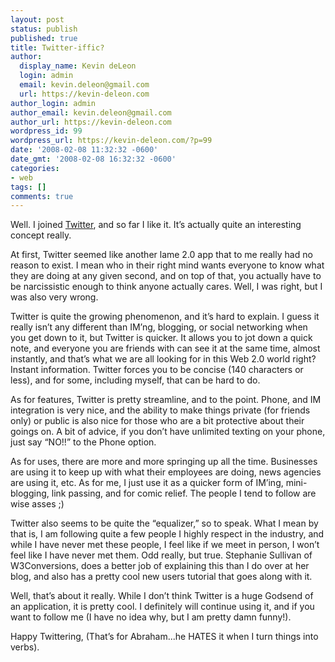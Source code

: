 ```yaml
---
layout: post
status: publish
published: true
title: Twitter-iffic?
author:
  display_name: Kevin deLeon
  login: admin
  email: kevin.deleon@gmail.com
  url: https://kevin-deleon.com
author_login: admin
author_email: kevin.deleon@gmail.com
author_url: https://kevin-deleon.com
wordpress_id: 99
wordpress_url: https://kevin-deleon.com/?p=99
date: '2008-02-08 11:32:32 -0600'
date_gmt: '2008-02-08 16:32:32 -0600'
categories:
- web
tags: []
comments: true
---
```

Well. I joined [Twitter](http://twitter.com/kevindeleon), and so far I like it. It&rsquo;s actually quite an interesting concept really.

At first, Twitter seemed like another lame 2.0 app that to me really had no reason to exist. I mean who in their right mind wants everyone to know what they are doing at any given second, and on top of that, you actually have to be narcissistic enough to think anyone actually cares. Well, I was right, but I was also very wrong.

Twitter is quite the growing phenomenon, and it&rsquo;s hard to explain. I guess it really isn&rsquo;t any different than IM&rsquo;ng, blogging, or social networking when you get down to it, but Twitter is quicker. It allows you to jot down a quick note, and everyone you are friends with can see it at the same time, almost instantly, and that&rsquo;s what we are all looking for in this Web 2.0 world right? Instant information. Twitter forces you to be concise (140 characters or less), and for some, including myself, that can be hard to do.

As for features, Twitter is pretty streamline, and to the point. Phone, and IM integration is very nice, and the ability to make things private (for friends only) or public is also nice for those who are a bit protective about their goings on. A bit of advice, if you don&rsquo;t have unlimited texting on your phone, just say &ldquo;NO!!&rdquo; to the Phone option.

As for uses, there are more and more springing up all the time. Businesses are using it to keep up with what their employees are doing, news agencies are using it, etc. As for me, I just use it as a quicker form of IM&rsquo;ing, mini-blogging, link passing, and for comic relief. The people I tend to follow are wise asses ;)

Twitter also seems to be quite the &ldquo;equalizer,&rdquo; so to speak. What I mean by that is, I am following quite a few people I highly respect in the industry, and while I have never met these people, I feel like if we meet in person, I won&rsquo;t feel like I have never met them. Odd really, but true. Stephanie Sullivan of W3Conversions, does a better job of explaining this than I do over at her blog, and also has a pretty cool new users tutorial that goes along with it.

Well, that&rsquo;s about it really. While I don&rsquo;t think Twitter is a huge Godsend of an application, it is pretty cool. I definitely will continue using it, and if you want to follow me (I have no idea why, but I am pretty damn funny!).

Happy Twittering, (That&rsquo;s for Abraham...he HATES it when I turn things into verbs).

